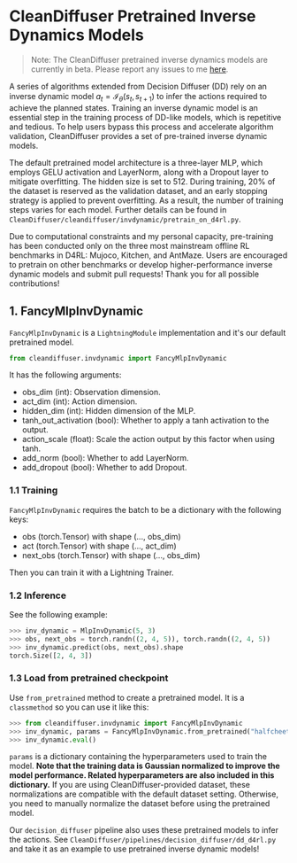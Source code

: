 # CleanDiffuser Pretrained Inverse Dynamics Models

> Note: The CleanDiffuser pretrained inverse dynamics models are currently in beta. Please report any issues to me [here](zibindong@outlook.com).

A series of algorithms extended from Decision Diffuser (DD) rely on an inverse dynamic model $a_t=\mathcal I_\theta(s_t, s_{t+1})$ to infer the actions required to achieve the planned states. Training an inverse dynamic model is an essential step in the training process of DD-like models, which is repetitive and tedious. To help users bypass this process and accelerate algorithm validation, CleanDiffuser provides a set of pre-trained inverse dynamic models.

The default pretrained model architecture is a three-layer MLP, which employs GELU activation and LayerNorm, along with a Dropout layer to mitigate overfitting. The hidden size is set to 512. During training, 20% of the dataset is reserved as the validation dataset, and an early stopping strategy is applied to prevent overfitting. As a result, the number of training steps varies for each model. Further details can be found in `CleanDiffuser/cleandiffuser/invdynamic/pretrain_on_d4rl.py`.

Due to computational constraints and my personal capacity, pre-training has been conducted only on the three most mainstream offline RL benchmarks in D4RL: Mujoco, Kitchen, and AntMaze. Users are encouraged to pretrain on other benchmarks or develop higher-performance inverse dynamic models and submit pull requests! Thank you for all possible contributions!

## 1. FancyMlpInvDynamic

`FancyMlpInvDynamic` is a `LightningModule` implementation and it's our default pretrained model.
```python
from cleandiffuser.invdynamic import FancyMlpInvDynamic
```
It has the following arguments:
- obs_dim (int): Observation dimension.
- act_dim (int): Action dimension.
- hidden_dim (int): Hidden dimension of the MLP.
- tanh_out_activation (bool): Whether to apply a tanh activation to the output.
- action_scale (float): Scale the action output by this factor when using tanh.
- add_norm (bool): Whether to add LayerNorm.
- add_dropout (bool): Whether to add Dropout.

### 1.1 Training
`FancyMlpInvDynamic` requires the batch to be a dictionary with the following keys:
- obs (torch.Tensor) with shape (..., obs_dim)
- act (torch.Tensor) with shape (..., act_dim)
- next_obs (torch.Tensor) with shape (..., obs_dim)

Then you can train it with a Lightning Trainer.

### 1.2 Inference
See the following example:
```python
>>> inv_dynamic = MlpInvDynamic(5, 3)
>>> obs, next_obs = torch.randn((2, 4, 5)), torch.randn((2, 4, 5))
>>> inv_dynamic.predict(obs, next_obs).shape
torch.Size([2, 4, 3])
```

### 1.3 Load from pretrained checkpoint
Use `from_pretrained` method to create a pretrained model. It is a `classmethod` so you can use it like this:
```python
>>> from cleandiffuser.invdynamic import FancyMlpInvDynamic
>>> inv_dynamic, params = FancyMlpInvDynamic.from_pretrained("halfcheetah-medium-v2")
>>> inv_dynamic.eval()
```
`params` is a dictionary containing the hyperparameters used to train the model. **Note that the training data is Gaussian normalized to improve the model performance. Related hyperparameters are also included in this dictionary.** If you are using CleanDiffuser-provided dataset, these normalizations are compatible with the default dataset setting. Otherwise, you need to manually normalize the dataset before using the pretrained model.

Our `decision_diffuser` pipeline also uses these pretrained models to infer the actions. See `CleanDiffuser/pipelines/decision_diffuser/dd_d4rl.py` and take it as an example to use pretrained inverse dynamic models!
